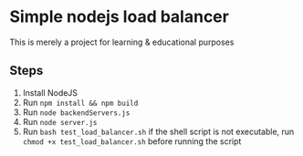 # Simple nodejs load balancer
This is merely a project for learning & educational purposes

## Steps
1. Install NodeJS
2. Run `npm install && npm build`
3. Run `node backendServers.js`
4. Run `node server.js`
5. Run `bash test_load_balancer.sh`
if the shell script is not executable, run `chmod +x test_load_balancer.sh` before running the script
